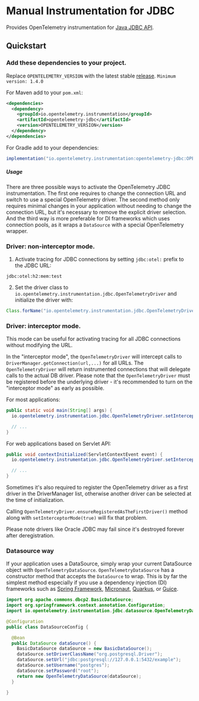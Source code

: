 # Manual Instrumentation for JDBC

Provides OpenTelemetry instrumentation for
[Java JDBC API](https://docs.oracle.com/javase/8/docs/technotes/guides/jdbc/).

## Quickstart

### Add these dependencies to your project.

Replace `OPENTELEMETRY_VERSION` with the latest stable
[release](https://mvnrepository.com/artifact/io.opentelemetry). `Minimum version: 1.4.0`

For Maven add to your `pom.xml`:

```xml
<dependencies>
  <dependency>
    <groupId>io.opentelemetry.instrumentation</groupId>
    <artifactId>opentelemetry-jdbc</artifactId>
    <version>OPENTELEMETRY_VERSION</version>
  </dependency>
</dependencies>
```

For Gradle add to your dependencies:

```groovy
implementation("io.opentelemetry.instrumentation:opentelemetry-jdbc:OPENTELEMETRY_VERSION")
```

##### Usage

There are three possible ways to activate the OpenTelemetry JDBC instrumentation. The first one requires
to change the connection URL and switch to use a special OpenTelemetry driver. The second method
only requires minimal changes in your application without needing to change the connection URL, but
it's necessary to remove the explicit driver selection. And the third way is more preferable for DI frameworks
which uses connection pools, as it wraps a `DataSource` with a special OpenTelemetry wrapper.

### Driver: non-interceptor mode.

1. Activate tracing for JDBC connections by setting `jdbc:otel:` prefix to the JDBC URL:

```
jdbc:otel:h2:mem:test
```

2. Set the driver class to `io.opentelemetry.instrumentation.jdbc.OpenTelemetryDriver` and
   initialize the driver with:

```java
Class.forName("io.opentelemetry.instrumentation.jdbc.OpenTelemetryDriver");
```

### Driver: interceptor mode.

This mode can be useful for activating tracing for all JDBC connections without modifying the URL.

In the "interceptor mode", the `OpenTelemetryDriver` will intercept calls to
`DriverManager.getConnection(url,...)` for all URLs. The `OpenTelemetryDriver` will return instrumented
connections that will delegate calls to the actual DB driver. Please note that the `OpenTelemetryDriver` must be
registered before the underlying driver - it's recommended to turn on the "interceptor mode" as early as possible.

For most applications:

```java
public static void main(String[] args) {
  io.opentelemetry.instrumentation.jdbc.OpenTelemetryDriver.setInterceptorMode(true);

  // ...
}

```

For web applications based on Servlet API:

```java
public void contextInitialized(ServletContextEvent event) {
  io.opentelemetry.instrumentation.jdbc.OpenTelemetryDriver.setInterceptorMode(true);

  // ...
}
```

Sometimes it's also required to register the OpenTelemetry driver as a first driver in the
DriverManager list, otherwise another driver can be selected at the time of initialization.

Calling `OpenTelemetryDriver.ensureRegisteredAsTheFirstDriver()` method along with
`setInterceptorMode(true)` will fix that problem.

Please note drivers like Oracle JDBC may fail since it's destroyed forever after deregistration.

### Datasource way

If your application uses a DataSource, simply wrap your current DataSource object with
`OpenTelemetryDataSource`. `OpenTelemetryDataSource` has a constructor method that accepts the
`DataSource` to wrap. This is by far the simplest method especially if you use a dependency
injection (DI) frameworks such as [Spring Framework](https://spring.io/projects/spring-framework),
[Micronaut](https://micronaut.io), [Quarkus](https://quarkus.io), or
[Guice](https://github.com/google/guice).

```java
import org.apache.commons.dbcp2.BasicDataSource;
import org.springframework.context.annotation.Configuration;
import io.opentelemetry.instrumentation.jdbc.datasource.OpenTelemetryDataSource;

@Configuration
public class DataSourceConfig {

  @Bean
  public DataSource dataSource() {
    BasicDataSource dataSource = new BasicDataSource();
    dataSource.setDriverClassName("org.postgresql.Driver");
    dataSource.setUrl("jdbc:postgresql://127.0.0.1:5432/example");
    dataSource.setUsername("postgres");
    dataSource.setPassword("root");
    return new OpenTelemetryDataSource(dataSource);
  }

}
```
